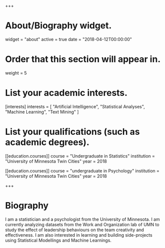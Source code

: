 +++
# About/Biography widget.
widget = "about"
active = true
date = "2018-04-12T00:00:00"

# Order that this section will appear in.
weight = 5

# List your academic interests.
[interests]
  interests = [
    "Artificial Intelligence",
    "Statistical Analyses",
    "Machine Learning",
    "Text Mining"
  ]

# List your qualifications (such as academic degrees).
[[education.courses]]
  course = "Undergraduate in Statistics"
  institution = "University of Minnesota Twin Cities"
  year = 2018

[[education.courses]]
  course = "undergraduate in Psychology"
  institution = "University of Minnesota Twin Cities"
  year = 2018

+++

# Biography

I am a statistician and a psychologist from the University of Minnesota. I am currently analyzing datasets from the Work and Organization lab of UMN to study the effect of leadership behaviours on the team creativity and effectiveness. I am also interested in learning and building side-projects using Statistical Modellings and Machine Learnings. 

